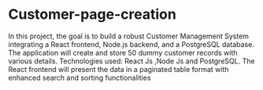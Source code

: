 ﻿# Customer-page-creation
In this project, the goal is to build a robust Customer Management System integrating a React frontend, Node.js backend, and a PostgreSQL database. The application will create and store 50 dummy customer records with various details.
Technologies used: React Js ,Node Js and PostgreSQL.
The React frontend will present the data in a paginated table format with enhanced search and sorting functionalities
